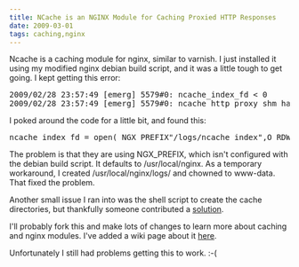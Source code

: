 ```yaml
---
title: NCache is an NGINX Module for Caching Proxied HTTP Responses
date: 2009-03-01
tags: caching,nginx
---
```

Ncache is a caching module for nginx, similar to varnish. I just installed it using my modified nginx debian build script, and it was a little tough to get going. I kept getting this error:

<pre class="sh_log">2009/02/28 23:57:49 [emerg] 5579#0: ncache_index_fd &lt; 0
2009/02/28 23:57:49 [emerg] 5579#0: ncache_http_proxy_shm_hash_init error</pre>

I poked around the code for a little bit, and found this:

<pre class="sh_c">ncache_index_fd = open( NGX_PREFIX"/logs/ncache_index",O_RDWR);</pre>

The problem is that they are using NGX_PREFIX, which isn't configured with the debian build script. It defaults to /usr/local/nginx. As a temporary workaround, I created /usr/local/nginx/logs/ and chowned to www-data. That fixed the problem.

Another small issue I ran into was the shell script to create the cache directories, but thankfully someone contributed a <a href="http://code.google.com/p/ncache/issues/detail?id=32" rel="nofollow">solution</a>.

I'll probably fork this and make lots of changes to learn more about caching and nginx modules. I've added a wiki page about it <a href="http://www.docunext.com/wiki/NGINX_ncache_module">here</a>.

Unfortunately I still had problems getting this to work. :-(

